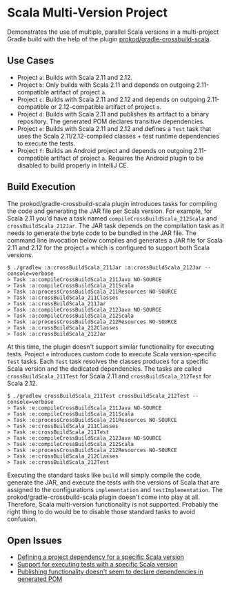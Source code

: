 # Scala Multi-Version Project

Demonstrates the use of multiple, parallel Scala versions in a multi-project Gradle build with the help of the plugin [prokod/gradle-crossbuild-scala](https://github.com/prokod/gradle-crossbuild-scala).

## Use Cases

* Project `a`: Builds with Scala 2.11 and 2.12.
* Project `b`: Only builds with Scala 2.11 and depends on outgoing 2.11-compatible artifact of project `a`.
* Project `c`: Builds with Scala 2.11 and 2.12 and depends on outgoing 2.11-compatible or 2.12-compatible artifact of project `a`.
* Project `d`: Builds with Scala 2.11 and publishes its artifact to a binary repository. The generated POM declares transitive dependencies.
* Project `e`: Builds with Scala 2.11 and 2.12 and defines a `Test` task that uses the Scala 2.11/2.12-compiled classes + test runtime dependencies to execute the tests.
* Project `f`: Builds an Android project and depends on outgoing 2.11-compatible artifact of project `a`. Requires the Android plugin to be disabled to build properly in IntelliJ CE.

## Build Execution

The prokod/gradle-crossbuild-scala plugin introduces tasks for compiling the code and generating the JAR file per Scala version. For example, for Scala 2.11 you'd have a task named `compileCrossBuildScala_212Scala` and `crossBuildScala_212Jar`. The JAR task depends on the compilation task as it needs to generate the byte code to be bundled in the JAR file. The command line invocation below compiles and generates a JAR file for Scala 2.11 and 2.12 for the project `a` which is configured to support both Scala versions. 

```
$ ./gradlew :a:crossBuildScala_211Jar :a:crossBuildScala_212Jar --console=verbose
> Task :a:compileCrossBuildScala_211Java NO-SOURCE
> Task :a:compileCrossBuildScala_211Scala
> Task :a:processCrossBuildScala_211Resources NO-SOURCE
> Task :a:crossBuildScala_211Classes
> Task :a:crossBuildScala_211Jar
> Task :a:compileCrossBuildScala_212Java NO-SOURCE
> Task :a:compileCrossBuildScala_212Scala
> Task :a:processCrossBuildScala_212Resources NO-SOURCE
> Task :a:crossBuildScala_212Classes
> Task :a:crossBuildScala_212Jar
```

At this time, the plugin doesn't support similar functionality for executing tests. Project `e` introduces custom code to execute Scala version-specific `Test` tasks. Each `Test` task resolves the classes produces for a specific Scala version and the dedicated dependencies. The tasks are called `crossBuildScala_211Test` for Scala 2.11 and `crossBuildScala_212Test` for Scala 2.12.

```
$ ./gradlew crossBuildScala_211Test crossBuildScala_212Test --console=verbose
> Task :e:compileCrossBuildScala_211Java NO-SOURCE
> Task :e:compileCrossBuildScala_211Scala
> Task :e:processCrossBuildScala_211Resources NO-SOURCE
> Task :e:crossBuildScala_211Classes
> Task :e:crossBuildScala_211Test
> Task :e:compileCrossBuildScala_212Java NO-SOURCE
> Task :e:compileCrossBuildScala_212Scala
> Task :e:processCrossBuildScala_212Resources NO-SOURCE
> Task :e:crossBuildScala_212Classes
> Task :e:crossBuildScala_212Test
```

Executing the standard tasks like `build` will simply compile the code, generate the JAR, and execute the tests with the versions of Scala that are assigned to the configurations `implementation` and `testImplementation`. The prokod/gradle-crossbuild-scala plugin doesn't come into play at all. Therefore, Scala multi-version functionality is not supported. Probably the right thing to do would be to disable those standard tasks to avoid confusion.

## Open Issues

* [Defining a project dependency for a specific Scala version](https://github.com/prokod/gradle-crossbuild-scala/issues/101)
* [Support for executing tests with a specific Scala version](https://github.com/prokod/gradle-crossbuild-scala/issues/102)
* [Publishing functionality doesn't seem to declare dependencies in generated POM](https://github.com/prokod/gradle-crossbuild-scala/issues/103)
